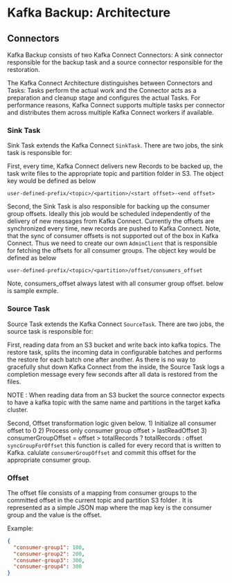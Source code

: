 # Kafka Backup: Architecture

## Connectors

Kafka Backup consists of two Kafka Connect Connectors: A sink connector responsible for the backup task and a source connector responsible for the restoration.

The Kafka Connect Architecture distinguishes between Connectors and Tasks: 
Tasks perform the actual work and the Connector acts as a preparation and cleanup stage and configures the actual Tasks. For performance reasons, Kafka Connect supports multiple tasks per connector and distributes them across multiple Kafka Connect workers if available.

### Sink Task

Sink Task extends the Kafka Connect `SinkTask`. There are two jobs, the sink task is responsible for: 

First, every time, Kafka Connect delivers new Records to be backed up, the task write files to the appropriate topic and partition folder in S3. The object key would be defined as below

```user-defined-prefix/<topic>/<partition>/<start offset>-<end offset> ```

Second, the Sink Task is also responsible for backing up the consumer group offsets. Ideally this job would be scheduled independently of the delivery of new messages from Kafka Connect. Currently the offsets are synchronized every time, new records are pushed to Kafka Connect. Note, that the sync of consumer offsets is not supported out of the box in Kafka Connect. Thus we need to create our own `AdminClient` that is responsible for fetching the offsets for all consumer groups.
The object key would be defined as below

```user-defined-prefix/<topic>/<partition>/offset/consumers_offset ```

Note, consumers_offset always latest with all consumer group offset. below is sample exmple.

### Source Task

Source Task extends the Kafka Connect `SourceTask`. There are two jobs, the source task is responsible for: 

First, reading data from an S3 bucket and write back into kafka topics. 
The restore task, splits the incoming data in configurable batches and performs the restore for each batch one after another. As there is no way to gracefully shut down Kafka Connect from the inside, the Source Task logs a completion message every few seconds after all data is restored from the files.

NOTE : When reading data from an S3 bucket the source connector expects to have a kafka topic with the same name and partitions in the target kafka cluster.

Second, Offset transformation logic given below. 
    1) Initialize all consumer offset to 0
    2) Process only consumer group offset > lastReadOffset
    3) consumerGroupOffset = offset > totalRecords ? totalRecords : offset
`syncGroupForOffset` this function is called for every record that is written to Kafka. calulate `consumerGroupOffset` and commit this offset for the appropriate consumer group.

### Offset

The offset file consists of a mapping from consumer groups to the committed offset in the current topic and partition S3 folder . It is represented as a simple JSON map where the map key is the consumer group and the value is the offset.

Example:

```json
{
  "consumer-group1": 100,
  "consumer-group2": 200,
  "consumer-group3": 300,
  "consumer-group4": 300
}
```
